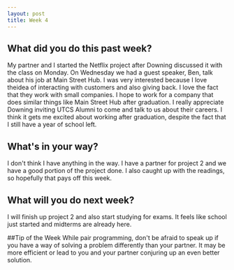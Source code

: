 ```yaml
---
layout: post
title: Week 4
---
```


## What did you do this past week?
My partner and I started the Netflix project after Downing discussed it with the class on Monday. On Wednesday we had a guest speaker, Ben, talk about his job at Main Street Hub. I was very interested because I love theidea of interacting with customers and also giving back. I love the fact that they work with small companies. I hope to work for a company that does similar things like Main Street Hub after graduation. 
I really appreciate Downing inviting UTCS Alumni to come and talk to us about their careers. I think it gets me excited about working after graduation, despite the fact that I still have a year of school left.

## What's in your way?
I don't think I have anything in the way. I have a partner for project 2 and we have a good portion of the project done. I also caught up with the readings, so hopefully that pays off this week.

## What will you do next week?
I will finish up project 2 and also start studying for exams. It feels like school just started and midterms are already here. 

##Tip of the Week
While pair programming, don't be afraid to speak up if you have a way of solving a problem differently than your partner. It may be more efficient or lead to you and your partner conjuring up an even better solution.
